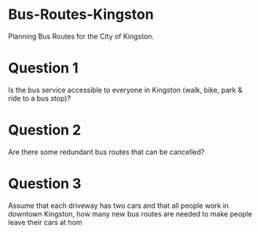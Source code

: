 # Bus-Routes-Kingston
Planning Bus Routes for the City of Kingston.

# Question 1
Is the bus service accessible to everyone in Kingston (walk, bike, park & ride to a bus stop)?

# Question 2
Are there some redundant bus routes that can be cancelled?

# Question 3
Assume that each driveway has two cars and that all people work in downtown Kingston, how many new bus routes are needed to make people leave their cars at hom
